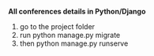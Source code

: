 **All conferences details in Python/Django**

1. go to the project folder
2. run python manage.py migrate 
3. then python manage.py runserve
